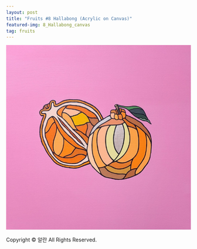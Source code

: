 ```yaml
---
layout: post
title: "Fruits #8 Hallabong (Acrylic on Canvas)"
featured-img: 8_Hallabong_canvas
tag: fruits
---
```


![](/assets/img/posts/8_Hallabong_canvas.jpg)

Copyright © 알란 All Rights Reserved.
